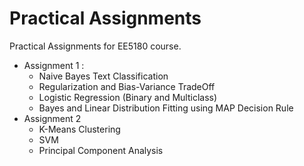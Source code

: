 # Practical Assignments

Practical Assignments for EE5180 course.

- Assignment 1 :
  - Naive Bayes Text Classification
  - Regularization and Bias-Variance TradeOff
  - Logistic Regression (Binary and Multiclass)
  - Bayes and Linear Distribution Fitting using MAP Decision Rule
- Assignment 2
  - K-Means Clustering
  - SVM
  - Principal Component Analysis

